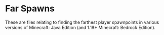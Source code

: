 # Far Spawns

These are files relating to finding the farthest player spawnpoints in various versions of Minecraft: Java Edition (and 1.18+ Minecraft: Bedrock Edition).